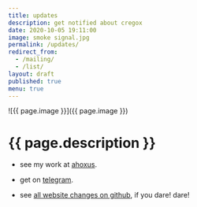 ```yaml
---
title: updates
description: get notified about cregox
date: 2020-10-05 19:11:00
image: smoke signal.jpg
permalink: /updates/
redirect_from:
  - /mailing/
  - /list/
layout: draft
published: true
menu: true
---
```


![{{ page.image }}]({{ page.image }})

# {{ page.description }}

- see my work at [ahoxus](/ahoxus).

- get on [telegram](https://t.me/cregox_tv).

- see [all website changes on github](https://github.com/cregox/cregox.github.io/commits/master), if you dare!
 dare!
